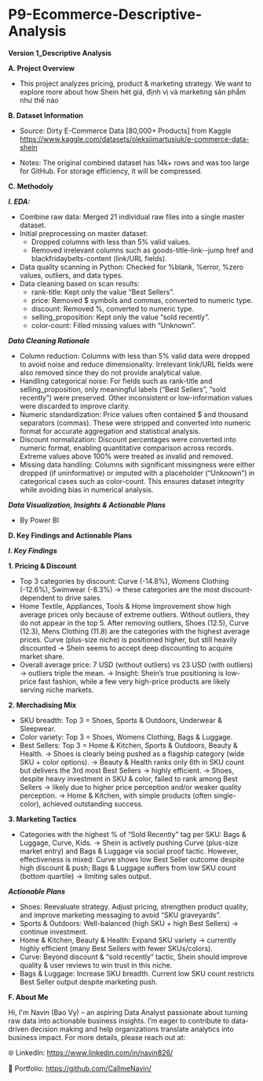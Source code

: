 # P9-Ecommerce-Descriptive-Analysis

**Version 1_Descriptive Analysis**

**A. Project Overview**

- This project analyzes pricing, product & marketing strategy. We want to explore more about how Shein hét giá, định vị và marketing sản phẩm như thế nào

**B. Dataset Information**

- Source: Dirty E-Commerce Data [80,000+ Products] from Kaggle
https://www.kaggle.com/datasets/oleksiimartusiuk/e-commerce-data-shein

- Notes: The original combined dataset has 14k+ rows and was too large for GitHub. For storage efficiency, it will be compressed.

**C. Methodoly**

_**I. EDA:**_
- Combine raw data: Merged 21 individual raw files into a single master dataset.
- Initial preprocessing on master dataset:
  + Dropped columns with less than 5% valid values.
  + Removed irrelevant columns such as goods-title-link--jump href and blackfridaybelts-content (link/URL fields).
- Data quality scanning in Python: Checked for %blank, %error, %zero values, outliers, and data types.
- Data cleaning based on scan results:
  + rank-title: Kept only the value “Best Sellers”.
  + price: Removed $ symbols and commas, converted to numeric type.
  + discount: Removed %, converted to numeric type.
  + selling_proposition: Kept only the value “sold recently”.
  + color-count: Filled missing values with “Unknown”.

_**Data Cleaning Rationale**_
- Column reduction: Columns with less than 5% valid data were dropped to avoid noise and reduce dimensionality. Irrelevant link/URL fields were also removed since they do not provide analytical value.
- Handling categorical noise: For fields such as rank-title and selling_proposition, only meaningful labels (“Best Sellers”, “sold recently”) were preserved. Other inconsistent or low-information values were discarded to improve clarity.
- Numeric standardization: Price values often contained $ and thousand separators (commas). These were stripped and converted into numeric format for accurate aggregation and statistical analysis.
- Discount normalization: Discount percentages were converted into numeric format, enabling quantitative comparison across records. Extreme values above 100% were treated as invalid and removed.
- Missing data handling: Columns with significant missingness were either dropped (if uninformative) or imputed with a placeholder (“Unknown”) in categorical cases such as color-count. This ensures dataset integrity while avoiding bias in numerical analysis.

**_Data Visualization, Insights & Actionable Plans_**
- By Power BI

**D. Key Findings and Actionable Plans**

_**I. Key Findings**_

**1. Pricing & Discount**
- Top 3 categories by discount: Curve (-14.8%), Womens Clothing (-12.6%), Swimwear (-8.3%) → these categories are the most discount-dependent to drive sales.
- Home Textile, Appliances, Tools & Home Improvement show high average prices only because of extreme outliers. Without outliers, they do not appear in the top 5. After removing outliers, Shoes (12.5), Curve (12.3), Mens Clothing (11.8) are the categories with the highest average prices. Curve (plus-size niche) is positioned higher, but still heavily discounted → Shein seems to accept deep discounting to acquire market share.
- Overall average price: 7 USD (without outliers) vs 23 USD (with outliers) → outliers triple the mean.
→ Insight: Shein’s true positioning is low-price fast fashion, while a few very high-price products are likely serving niche markets.

**2. Merchadising Mix**

- SKU breadth: Top 3 = Shoes, Sports & Outdoors, Underwear & Sleepwear.
- Color variety: Top 3 = Shoes, Womens Clothing, Bags & Luggage.
- Best Sellers: Top 3 = Home & Kitchen, Sports & Outdoors, Beauty & Health.
→ Shoes is clearly being pushed as a flagship category (wide SKU + color options).
→ Beauty & Health ranks only 6th in SKU count but delivers the 3rd most Best Sellers → highly efficient.
→ Shoes, despite heavy investment in SKU & color, failed to rank among Best Sellers → likely due to higher price perception and/or weaker quality perception.
→ Home & Kitchen, with simple products (often single-color), achieved outstanding success.

**3. Marketing Tactics**

- Categories with the highest % of “Sold Recently” tag per SKU: Bags & Luggage, Curve, Kids.
→ Shein is actively pushing Curve (plus-size market entry) and Bags & Luggage via social proof tactic. However, effectiveness is mixed: Curve shows low Best Seller outcome despite high discount & push; Bags & Luggage suffers from low SKU count (bottom quartile) → limiting sales output.

_**Actionable Plans**_

- Shoes: Reevaluate strategy. Adjust pricing, strengthen product quality, and improve marketing messaging to avoid “SKU graveyards”.
- Sports & Outdoors: Well-balanced (high SKU + high Best Sellers) → continue investment.
- Home & Kitchen, Beauty & Health: Expand SKU variety → currently highly efficient (many Best Sellers with fewer SKUs/colors).
- Curve: Beyond discount & “sold recently” tactic, Shein should improve quality & user reviews to win trust in this niche.
- Bags & Luggage: Increase SKU breadth. Current low SKU count restricts Best Seller output despite marketing push.

**F. About Me**

Hi, I'm Navin (Bao Vy) – an aspiring Data Analyst passionate about turning raw data into actionable business insights. I’m eager to contribute to data-driven decision making and help organizations translate analytics into business impact. For more details, please reach out at:

🌐 LinkedIn: https://www.linkedin.com/in/navin826/

📂 Portfolio: https://github.com/CallmeNavin/
